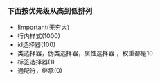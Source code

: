 ### 下面按优先级从高到低排列
- !important(无穷大)
- 行内样式(1000)
- id选择器(100)
- 类选择器，伪类选择器，属性选择器 ，权重都是10
- 标签选择器(1)
- 通配符，继承(0)